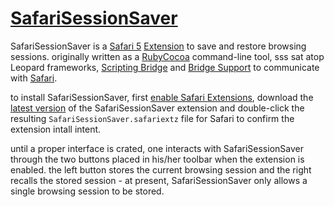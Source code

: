 [SafariSessionSaver](http://github.com/jpld/SafariSessionSaver/)
=============
SafariSessionSaver is a [Safari 5](http://www.apple.com/safari/) [Extension](http://safariextensions.tumblr.com/) to save and restore browsing sessions. originally written as a [RubyCocoa](http://rubycocoa.sourceforge.net/) command-line tool, sss sat atop Leopard frameworks, [Scripting Bridge](http://developer.apple.com/mac/library/documentation/Cocoa/Conceptual/ScriptingBridgeConcepts/Introduction/Introduction.html) and [Bridge Support](http://bridgesupport.macosforge.org/) to communicate with [Safari](http://www.apple.com/safari/).

to install SafariSessionSaver, first [enable Safari Extensions](http://safariextensions.tumblr.com/post/680219521/post-how-to-enable-extensions-06-09-10), download the [latest version](http://cloud.github.com/downloads/jpld/SafariSessionSaver/SafariSessionSaver.safariextz) of the SafariSessionSaver extension and double-click the resulting ``SafariSessionSaver.safariextz`` file for Safari to confirm the extension intall intent.

until a proper interface is crated, one interacts with SafariSessionSaver through the two buttons placed in his/her toolbar when the extension is enabled. the left button stores the current browsing session and the right recalls the stored session - at present, SafariSessionSaver only allows a single browsing session to be stored.
